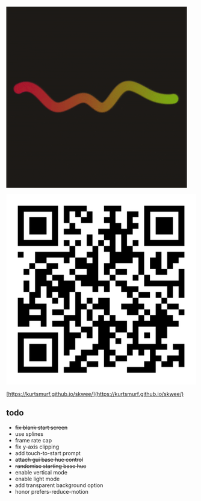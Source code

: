 ![a video of the project in action](./demo.gif)

![qr-encoded url of the live project](./qr-code.svg)

[https://kurtsmurf.github.io/skwee/](https://kurtsmurf.github.io/skwee/)

## todo

- ~~fix blank start screen~~
- use splines
- frame rate cap
- fix y-axis clipping
- add touch-to-start prompt
- ~~attach gui base hue control~~
- ~~randomise starting base hue~~
- enable vertical mode
- enable light mode
- add transparent background option
- honor prefers-reduce-motion
